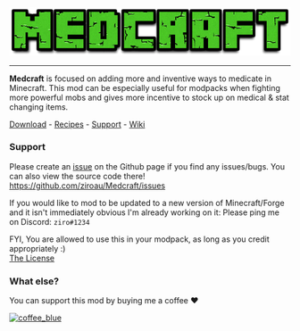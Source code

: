 <img src="https://github.com/ziroau/Medcraft/blob/gh-pages/img/logos/Medcraft.png?raw=true">
<hr>
<strong>Medcraft</strong> is focused on adding more and inventive ways to medicate in Minecraft.
This mod can be especially useful for modpacks when fighting more powerful mobs and gives more incentive to stock up on medical & stat changing items.<br>

<a href="https://github.com/ziroau/Medcraft/releases">Download</a> - <a href="https://medcraft.ziroau.com/recipes">Recipes</a> - <a href="https://github.com/ziroau/Medcraft/issues">Support</a> - <a href="https://github.com/ziroau/Medcraft/wiki">Wiki</a>

### Support
Please create an [issue] on the Github page if you find any issues/bugs.
You can also view the source code there!
https://github.com/ziroau/Medcraft/issues

If you would like to mod to be updated to a new version of Minecraft/Forge and it isn't immediately obvious I'm already working on it:
Please ping me on Discord: `ziro#1234`

FYI, You are allowed to use this in your modpack, as long as you credit appropriately :)<br>
[The License]

### What else?
You can support this mod by buying me a coffee ❤

<a href="https://ko-fi.com/ziroau"><img width="300" alt="coffee_blue" src="https://www.ziroau.com/img/buttons/coffee_blue.png"></a>

[1.16.5]: <https://github.com/ziroau/Medcraft/releases/tags/1.0>
[issue]: <https://github.com/ziroau/Medcraft/issues>
[here!]: <https://medcraft.ziroau.com/recipes>
[The License]: <https://github.com/ziroau/Medcraft/blob/main/LICENSE>



